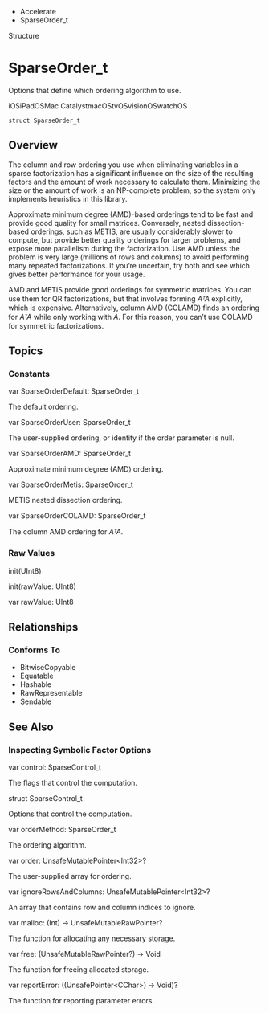 

- Accelerate
-  SparseOrder_t 

Structure

# SparseOrder_t

Options that define which ordering algorithm to use.

iOSiPadOSMac CatalystmacOStvOSvisionOSwatchOS

``` source
struct SparseOrder_t
```

## Overview

The column and row ordering you use when eliminating variables in a sparse factorization has a significant influence on the size of the resulting factors and the amount of work necessary to calculate them. Minimizing the size or the amount of work is an NP-complete problem, so the system only implements heuristics in this library.

Approximate minimum degree (AMD)-based orderings tend to be fast and provide good quality for small matrices. Conversely, nested dissection-based orderings, such as METIS, are usually considerably slower to compute, but provide better quality orderings for larger problems, and expose more parallelism during the factorization. Use AMD unless the problem is very large (millions of rows and columns) to avoid performing many repeated factorizations. If you’re uncertain, try both and see which gives better performance for your usage.

AMD and METIS provide good orderings for symmetric matrices. You can use them for QR factorizations, but that involves forming *AᵀA* explicitly, which is expensive. Alternatively, column AMD (COLAMD) finds an ordering for *AᵀA* while only working with *A*. For this reason, you can’t use COLAMD for symmetric factorizations.

## Topics

### Constants

var SparseOrderDefault: SparseOrder_t

The default ordering.

var SparseOrderUser: SparseOrder_t

The user-supplied ordering, or identity if the order parameter is null.

var SparseOrderAMD: SparseOrder_t

Approximate minimum degree (AMD) ordering.

var SparseOrderMetis: SparseOrder_t

METIS nested dissection ordering.

var SparseOrderCOLAMD: SparseOrder_t

The column AMD ordering for *AᵀA*.

### Raw Values

init(UInt8)

init(rawValue: UInt8)

var rawValue: UInt8

## Relationships

### Conforms To

- BitwiseCopyable
- Equatable
- Hashable
- RawRepresentable
- Sendable

## See Also

### Inspecting Symbolic Factor Options

var control: SparseControl_t

The flags that control the computation.

struct SparseControl_t

Options that control the computation.

var orderMethod: SparseOrder_t

The ordering algorithm.

var order: UnsafeMutablePointer&lt;Int32>?

The user-supplied array for ordering.

var ignoreRowsAndColumns: UnsafeMutablePointer&lt;Int32>?

An array that contains row and column indices to ignore.

var malloc: (Int) -> UnsafeMutableRawPointer?

The function for allocating any necessary storage.

var free: (UnsafeMutableRawPointer?) -> Void

The function for freeing allocated storage.

var reportError: ((UnsafePointer&lt;CChar>) -> Void)?

The function for reporting parameter errors.

